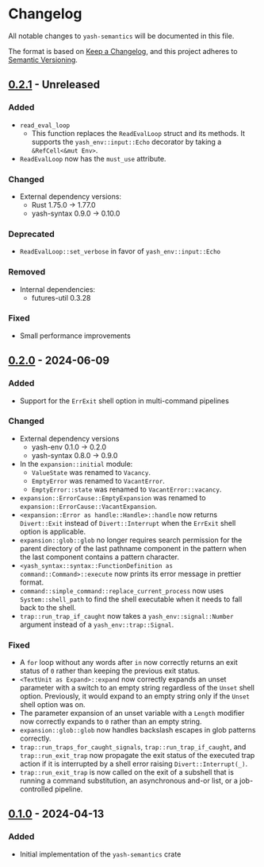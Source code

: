 # Changelog

All notable changes to `yash-semantics` will be documented in this file.

The format is based on [Keep a Changelog](https://keepachangelog.com/en/1.1.0/),
and this project adheres to [Semantic Versioning](https://semver.org/spec/v2.0.0.html).

## [0.2.1] - Unreleased

### Added

- `read_eval_loop`
    - This function replaces the `ReadEvalLoop` struct and its methods.
      It supports the `yash_env::input::Echo` decorator by taking a
      `&RefCell<&mut Env>`.
- `ReadEvalLoop` now has the `must_use` attribute.

### Changed

- External dependency versions:
    - Rust 1.75.0 → 1.77.0
    - yash-syntax 0.9.0 → 0.10.0

### Deprecated

- `ReadEvalLoop::set_verbose` in favor of `yash_env::input::Echo`

### Removed

- Internal dependencies:
    - futures-util 0.3.28

### Fixed

- Small performance improvements

## [0.2.0] - 2024-06-09

### Added

- Support for the `ErrExit` shell option in multi-command pipelines

### Changed

- External dependency versions
    - yash-env 0.1.0 → 0.2.0
    - yash-syntax 0.8.0 → 0.9.0
- In the `expansion::initial` module:
    - `ValueState` was renamed to `Vacancy`.
    - `EmptyError` was renamed to `VacantError`.
    - `EmptyError::state` was renamed to `VacantError::vacancy`.
- `expansion::ErrorCause::EmptyExpansion` was renamed to `expansion::ErrorCause::VacantExpansion`.
- `<expansion::Error as handle::Handle>::handle` now returns `Divert::Exit`
  instead of `Divert::Interrupt` when the `ErrExit` shell option is applicable.
- `expansion::glob::glob` no longer requires search permission for the parent
  directory of the last pathname component in the pattern when the last
  component contains a pattern character.
- `<yash_syntax::syntax::FunctionDefinition as command::Command>::execute` now
  prints its error message in prettier format.
- `command::simple_command::replace_current_process` now uses `System::shell_path`
  to find the shell executable when it needs to fall back to the shell.
- `trap::run_trap_if_caught` now takes a `yash_env::signal::Number` argument
  instead of a `yash_env::trap::Signal`.

### Fixed

- A `for` loop without any words after `in` now correctly returns an exit status
  of `0` rather than keeping the previous exit status.
- `<TextUnit as Expand>::expand` now correctly expands an unset parameter with a
  switch to an empty string regardless of the `Unset` shell option. Previously,
  it would expand to an empty string only if the `Unset` shell option was on.
- The parameter expansion of an unset variable with a `Length` modifier now
  correctly expands to `0` rather than an empty string.
- `expansion::glob::glob` now handles backslash escapes in glob patterns
  correctly.
- `trap::run_traps_for_caught_signals`, `trap::run_trap_if_caught`, and
  `trap::run_exit_trap` now propagate the exit status of the executed trap
  action if it is interrupted by a shell error raising `Divert::Interrupt(_)`.
- `trap::run_exit_trap` is now called on the exit of a subshell that is running
  a command substitution, an asynchronous and-or list, or a job-controlled
  pipeline.

## [0.1.0] - 2024-04-13

### Added

- Initial implementation of the `yash-semantics` crate

[0.2.1]: https://github.com/magicant/yash-rs/releases/tag/yash-semantics-0.2.1
[0.2.0]: https://github.com/magicant/yash-rs/releases/tag/yash-semantics-0.2.0
[0.1.0]: https://github.com/magicant/yash-rs/releases/tag/yash-semantics-0.1.0
